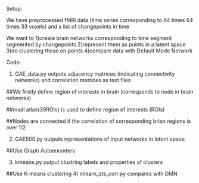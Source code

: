 Setup:

We have preprocessed fMRI data (time series corresponding to 64 times 64 times 33 voxels) and a list of changepoints in time

We want to
1)create brain networks corresponding to time segment segmented by changepoints
2)represent them as points in a latent space
3)do clustering these on points
4)compare data with Default Mode Network

Code:

1) GAE_data.py outputs adjacency matrices (indicating connectivity networks) and correlation matrices as text files

##We firstly define region of interests in brain (corresponds to node in brain networks)

##msdl atlas(39ROIs) is used to define region of interests (ROIs)

##Nodes are connected if the correlation of corresponding brian regions is over 1/2

2) GAE500.py outputs representations of input networks in latent space

##Use Graph Autoencoders

3) kmeans.py output clustring labels and properties of clusters

##Use K-means clustering
4) nilearn_sts_corr.py compares with DMN
